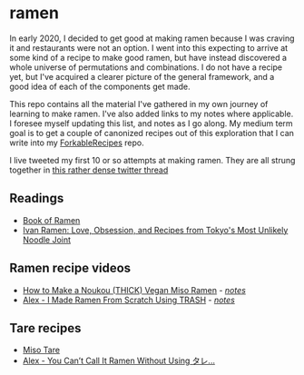 # ramen

In early 2020, I decided to get good at making ramen because I was craving it and restaurants were not an option. I went into this expecting to arrive at some kind of a recipe to make good ramen, but have instead discovered a whole universe of permutations and combinations. I do not have a recipe yet, but I've acquired a clearer picture of the general framework, and a good idea of each of the components get made.

This repo contains all the material I've gathered in my own journey of learning to make ramen. I've also added links to my notes where applicable. I foresee myself updating this list, and notes as I go along. My medium term goal is to get a couple of canonized recipes out of this exploration that I can write into my [ForkableRecipes](https://github.com/reckoner165/ForkableRecipes) repo.

I live tweeted my first 10 or so attempts at making ramen. They are all strung together in [this rather dense twitter thread](https://twitter.com/reckoner165/status/1234670034896605186?s=20)
## Readings
- [Book of Ramen](https://docs.google.com/document/d/1qLPoLxek3WLQJDtU6i3300_0nNioqeYXi7vESrtNvjQ/edit)
- [Ivan Ramen: Love, Obsession, and Recipes from Tokyo's Most Unlikely Noodle Joint ](https://www.amazon.com/Ivan-Ramen-Obsession-Recipes-Unlikely/dp/1607744465)

## Ramen recipe videos
- [How to Make a Noukou (THICK) Vegan Miso Ramen](https://www.youtube.com/watch?v=cOb1B9Bh0-U&ab_channel=WayofRamen) - [_notes_](https://reckoner165.github.io/posts/20210113191534-nouku_ramen/)
- [Alex - I Made Ramen From Scratch Using TRASH](https://www.youtube.com/watch?v=HNJEx0XM0VM&ab_channel=Alex) - [_notes_](https://reckoner165.github.io/posts/20210113185908-ramen_from_trash/)

## Tare recipes
- [Miso Tare](https://www.youtube.com/watch?t=310&v=iVwsj2d_UyI&feature=youtu.be&ab_channel=WayofRamen)
- [Alex - You Can’t Call It Ramen Without Using タレ...](https://www.youtube.com/watch?v=bywOcY2CaqQ&ab_channel=Alex)

